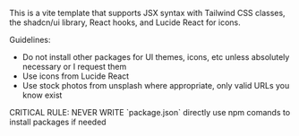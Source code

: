 This is a vite template that supports JSX syntax with Tailwind CSS classes, the shadcn/ui library, React hooks, and Lucide React for icons.

Guidelines:
- Do not install other packages for UI themes, icons, etc unless absolutely necessary or I request them
- Use icons from Lucide React
- Use stock photos from unsplash where appropriate, only valid URLs you know exist

CRITICAL RULE: NEVER WRITE \`package.json\` directly use npm comands to install packages if needed